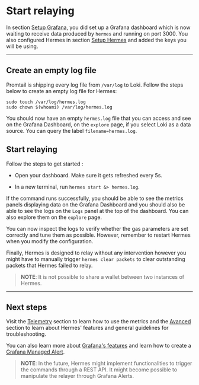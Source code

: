# Start relaying

In section [Setup Grafana](./setup-grafana.md), you did set up a Grafana dashboard which is now waiting to receive data produced by `hermes` and running on port 3000. You also configured Hermes in section [Setup Hermes](./setup-hermes.md) and added the keys you will be using. 

---

## Create an empty log file

Promtail is shipping every log file from `/var/log` to Loki. Follow the steps below to create an empty log file for Hermes:
```shell
sudo touch /var/log/hermes.log 
sudo chown $(whoami) /var/log/hermes.log 
```
You should now have an empty `hermes.log` file that you can access and see on the Grafana Dashboard, on the `explore` page, if you select Loki as a data source. You can query the label `filename=hermes.log`.

## Start relaying

Follow the steps to get started :

- Open your dashboard. Make sure it gets refreshed every 5s.

- In a new terminal, run `hermes start &> hermes.log`. 

If the command runs successfully, you should be able to see the metrics panels displaying data on the Grafana Dashboard and you should also be able to see the logs on the `Logs` panel at the top of the dashboard. You can also explore them on the `explore` page.

You can now inspect the logs to verify whether the gas parameters are set correctly and tune them as possible. However, remember to restart Hermes when you modify the configuration.

Finally, Hermes is designed to relay without any intervention however you might have to manually trigger `hermes clear packets` to clear outstanding packets that Hermes failed to relay.

>__NOTE__: It is not possible to share a wallet between two instances of Hermes.

---

## Next steps

Visit the [Telemetry](../../documentation/telemetry/index.md) section to learn how to use the metrics and the [Avanced](../../advanced/index.md) section to learn about Hermes' features and general guidelines for troubleshooting.

You can also learn more about [Grafana's features](https://grafana.com/tutorials/grafana-fundamentals/) and learn how to create a [Grafana Managed Alert](https://grafana.com/docs/grafana/latest/alerting/alerting-rules/create-grafana-managed-rule/). 

>__NOTE__: In the future, Hermes might implement functionalities to trigger the commands through a REST API. It might become possible to manipulate the relayer through Grafana Alerts.